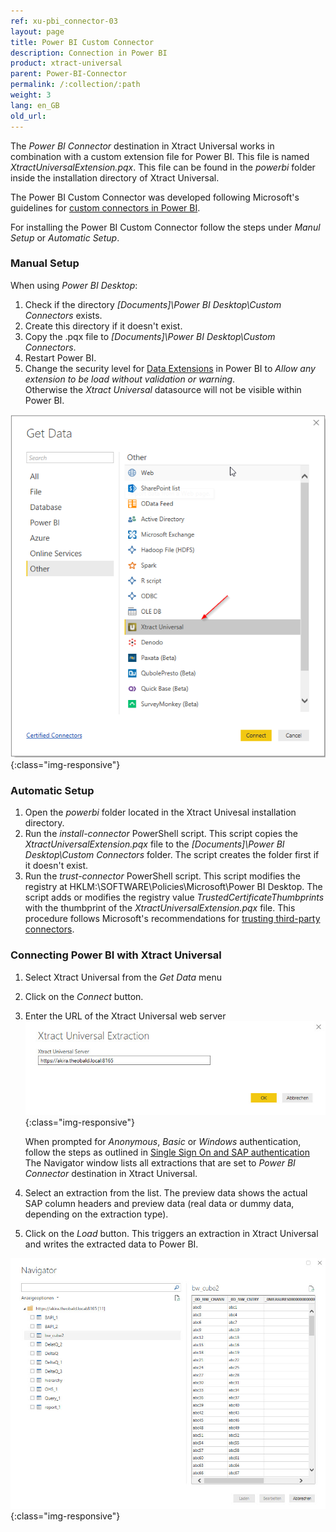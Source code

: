 ```yaml
---
ref: xu-pbi_connector-03
layout: page
title: Power BI Custom Connector
description: Connection in Power BI
product: xtract-universal
parent: Power-BI-Connector
permalink: /:collection/:path
weight: 3
lang: en_GB
old_url: 
---
```



The *Power BI Connector* destination in Xtract Universal works in combination with a custom extension file for Power BI. This file is named *XtractUniversalExtension.pqx*. This file can be found in the *powerbi* folder inside the installation directory of Xtract Universal. 

The Power BI Custom Connector was developed following Microsoft's guidelines for [custom connectors in Power BI](https://docs.microsoft.com/en-US/power-bi/desktop-connector-extensibility). 

For installing the Power BI Custom Connector follow the steps under *Manul Setup* or *Automatic Setup*.

### Manual Setup 
When using *Power BI Desktop*:
1. Check if the directory *[Documents]\Power BI Desktop\Custom Connectors* exists.
2. Create this directory if it doesn't exist.
3. Copy the .pqx file to *[Documents]\Power BI Desktop\Custom Connectors*.
4. Restart Power BI. <br>
5. Change the security level for [Data Extensions](https://docs.microsoft.com/en-us/power-bi/desktop-connector-extensibility#data-extension-security) in Power BI to *Allow any extension to be load without validation or warning*. <br>
Otherwise the *Xtract Universal* datasource will not be visible within Power BI.


![powerbi-datasource](/img/content/XU_pbi_connector_xu_datasouce.png){:class="img-responsive"}

### Automatic Setup
1. Open the *powerbi* folder located in the Xtract Univesal installation directory.
2. Run the *install-connector* PowerShell script. 
   This script copies the *XtractUniversalExtension.pqx* file to the *[Documents]\Power BI Desktop\Custom Connectors* folder. The script creates the folder first if it doesn't exist.
3. Run the *trust-connector* PowerShell script.
   This script modifies the registry at HKLM:\SOFTWARE\Policies\Microsoft\Power BI Desktop\. The script adds or modifies the registry value *TrustedCertificateThumbprints* with the thumbprint of the *XtractUniversalExtension.pqx* file. This procedure follows Microsoft's recommendations for [trusting third-party connectors](https://docs.microsoft.com/en-us/power-bi/desktop-trusted-third-party-connectors).


### Connecting Power BI with Xtract Universal

1. Select Xtract Universal from the *Get Data* menu
2. Click on the *Connect* button.
3. Enter the URL of the Xtract Universal web server   
   ![powerbi-XU_URL](/img/content/XU_pbi_connector_XU_URL.jpg){:class="img-responsive"}

   When prompted for *Anonymous*, *Basic* or *Windows* authentication, follow the steps as outlined in [Single Sign On and SAP authentication](./pbi-SSO) 
   The Navigator window lists all extractions that are set to *Power BI Connector* destination in Xtract Universal. 
4. Select an extraction from the list. The preview data shows the actual SAP column headers and preview data (real data or dummy data, depending on the extraction type).
5. Click on the *Load* button. This triggers an extraction in Xtract Universal and writes the extracted data to Power BI.

![powerbi-navigator](/img/content/XU_pbi_connector_navigator.jpg){:class="img-responsive"}

